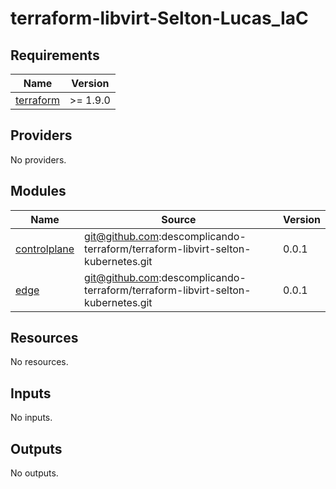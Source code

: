 # terraform-libvirt-Selton-Lucas_IaC
<!-- BEGIN_TF_DOCS -->
## Requirements

| Name | Version |
|------|---------|
| <a name="requirement_terraform"></a> [terraform](#requirement\_terraform) | >= 1.9.0 |

## Providers

No providers.

## Modules

| Name | Source | Version |
|------|--------|---------|
| <a name="module_controlplane"></a> [controlplane](#module\_controlplane) | git@github.com:descomplicando-terraform/terraform-libvirt-selton-kubernetes.git | 0.0.1 |
| <a name="module_edge"></a> [edge](#module\_edge) | git@github.com:descomplicando-terraform/terraform-libvirt-selton-kubernetes.git | 0.0.1 |

## Resources

No resources.

## Inputs

No inputs.

## Outputs

No outputs.
<!-- END_TF_DOCS -->